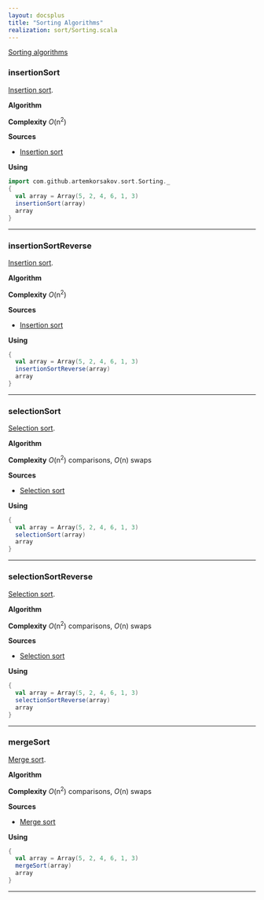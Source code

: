 ```yaml
---
layout: docsplus
title: "Sorting Algorithms"
realization: sort/Sorting.scala
---
```


[Sorting algorithms](https://en.wikipedia.org/wiki/Sorting_algorithm)

### insertionSort
[Insertion sort](https://en.wikipedia.org/wiki/Insertion_sort).

**Algorithm**

**Complexity** _O_(n<sup>2</sup>)
     
**Sources** 
- [Insertion sort](https://en.wikipedia.org/wiki/Insertion_sort)

**Using**
```scala mdoc
import com.github.artemkorsakov.sort.Sorting._
{
  val array = Array(5, 2, 4, 6, 1, 3)
  insertionSort(array)
  array
}
```

---

### insertionSortReverse
[Insertion sort](https://en.wikipedia.org/wiki/Insertion_sort).

**Algorithm**

**Complexity** _O_(n<sup>2</sup>)
     
**Sources** 
- [Insertion sort](https://en.wikipedia.org/wiki/Insertion_sort)

**Using**
```scala mdoc
{
  val array = Array(5, 2, 4, 6, 1, 3)
  insertionSortReverse(array)
  array
}
```

---

### selectionSort
[Selection sort](https://en.wikipedia.org/wiki/Selection_sort).

**Algorithm**

**Complexity** _О_(n<sup>2</sup>) comparisons, _О_(n) swaps
     
**Sources** 
- [Selection sort](https://en.wikipedia.org/wiki/Selection_sort)

**Using**
```scala mdoc
{
  val array = Array(5, 2, 4, 6, 1, 3)
  selectionSort(array)
  array
}
```

---

### selectionSortReverse
[Selection sort](https://en.wikipedia.org/wiki/Selection_sort).

**Algorithm**

**Complexity** _О_(n<sup>2</sup>) comparisons, _О_(n) swaps
     
**Sources** 
- [Selection sort](https://en.wikipedia.org/wiki/Selection_sort)

**Using**
```scala mdoc
{
  val array = Array(5, 2, 4, 6, 1, 3)
  selectionSortReverse(array)
  array
}
```

---

### mergeSort
[Merge sort](https://en.wikipedia.org/wiki/Merge_sort).

**Algorithm**

**Complexity** _О_(n<sup>2</sup>) comparisons, _О_(n) swaps
     
**Sources** 
- [Merge sort](https://en.wikipedia.org/wiki/Merge_sort)

**Using**
```scala mdoc
{
  val array = Array(5, 2, 4, 6, 1, 3)
  mergeSort(array)
  array
}
```

---